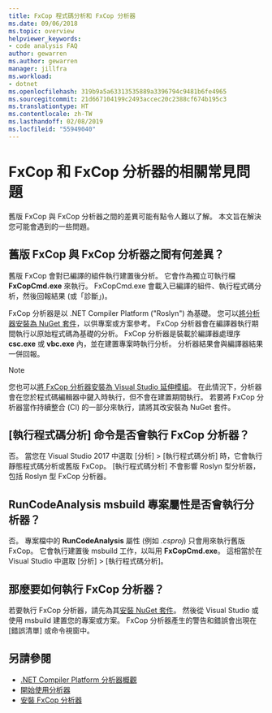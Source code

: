 ```yaml
---
title: FxCop 程式碼分析和 FxCop 分析器
ms.date: 09/06/2018
ms.topic: overview
helpviewer_keywords:
- code analysis FAQ
author: gewarren
ms.author: gewarren
manager: jillfra
ms.workload:
- dotnet
ms.openlocfilehash: 319b9a5a63313535889a3396794c9481b6fe4965
ms.sourcegitcommit: 21d667104199c2493accec20c2388cf674b195c3
ms.translationtype: HT
ms.contentlocale: zh-TW
ms.lasthandoff: 02/08/2019
ms.locfileid: "55949040"
---
```

# <a name="frequently-asked-questions-about-fxcop-and-fxcop-analyzers"></a>FxCop 和 FxCop 分析器的相關常見問題

舊版 FxCop 與 FxCop 分析器之間的差異可能有點令人難以了解。 本文旨在解決您可能會遇到的一些問題。

## <a name="whats-the-difference-between-legacy-fxcop-and-fxcop-analyzers"></a>舊版 FxCop 與 FxCop 分析器之間有何差異？

舊版 FxCop 會對已編譯的組件執行建置後分析。 它會作為獨立可執行檔 **FxCopCmd.exe** 來執行。 FxCopCmd.exe 會載入已編譯的組件、執行程式碼分析，然後回報結果 (或「診斷」)。

FxCop 分析器是以 .NET Compiler Platform ("Roslyn") 為基礎。 您可以[將分析器安裝為 NuGet 套件](install-fxcop-analyzers.md#to-install-fxcop-analyzers-as-a-nuget-package)，以供專案或方案參考。 FxCop 分析器會在編譯器執行期間執行以原始程式碼為基礎的分析。 FxCop 分析器是裝載於編譯器處理序 **csc.exe** 或 **vbc.exe** 內，並在建置專案時執行分析。 分析器結果會與編譯器結果一併回報。

> [!NOTE]
> 您也可以[將 FxCop 分析器安裝為 Visual Studio 延伸模組](install-fxcop-analyzers.md#to-install-fxcop-analyzers-as-a-vsix)。 在此情況下，分析器會在您於程式碼編輯器中鍵入時執行，但不會在建置期間執行。 若要將 FxCop 分析器當作持續整合 (CI) 的一部分來執行，請將其改安裝為 NuGet 套件。

## <a name="does-the-run-code-analysis-command-run-fxcop-analyzers"></a>[執行程式碼分析] 命令是否會執行 FxCop 分析器？

否。 當您在 Visual Studio 2017 中選取 [分析] > [執行程式碼分析] 時，它會執行靜態程式碼分析或舊版 FxCop。 [執行程式碼分析] 不會影響 Roslyn 型分析器，包括 Roslyn 型 FxCop 分析器。

## <a name="does-the-runcodeanalysis-msbuild-project-property-run-analyzers"></a>RunCodeAnalysis msbuild 專案屬性是否會執行分析器？

否。 專案檔中的 **RunCodeAnalysis** 屬性 (例如 *.csproj*) 只會用來執行舊版 FxCop。 它會執行建置後 msbuild 工作，以叫用 **FxCopCmd.exe**。 這相當於在 Visual Studio 中選取 [分析] > [執行程式碼分析]。

## <a name="so-how-do-i-run-fxcop-analyzers-then"></a>那麼要如何執行 FxCop 分析器？

若要執行 FxCop 分析器，請先為其[安裝 NuGet 套件](install-fxcop-analyzers.md)。 然後從 Visual Studio 或使用 msbuild 建置您的專案或方案。 FxCop 分析器產生的警告和錯誤會出現在 [錯誤清單] 或命令視窗中。

## <a name="see-also"></a>另請參閱

- [.NET Compiler Platform 分析器概觀](roslyn-analyzers-overview.md)
- [開始使用分析器](fxcop-analyzers.yml)
- [安裝 FxCop 分析器](install-fxcop-analyzers.md)
